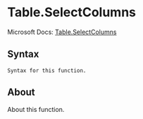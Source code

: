---
---

# Table.SelectColumns

Microsoft Docs: [Table.SelectColumns](https://docs.microsoft.com/en-us/powerquery-m/table-selectcolumns)

## Syntax

```
Syntax for this function.
```

## About

About this function.


